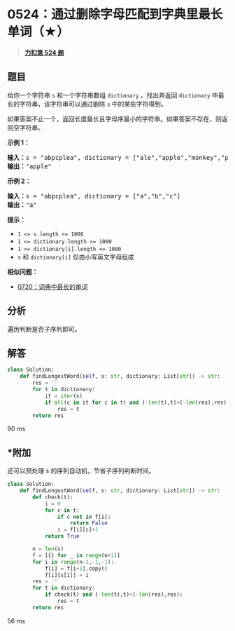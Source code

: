 # 0524：通过删除字母匹配到字典里最长单词（★）


> <u>**[力扣第 524 题](https://leetcode.cn/problems/longest-word-in-dictionary-through-deleting/)**</u>

## 题目

<p>给你一个字符串 <code>s</code> 和一个字符串数组 <code>dictionary</code> ，找出并返回 <code>dictionary</code> 中最长的字符串，该字符串可以通过删除 <code>s</code> 中的某些字符得到。</p>

<p>如果答案不止一个，返回长度最长且字母序最小的字符串。如果答案不存在，则返回空字符串。</p>



<p><strong>示例 1：</strong></p>

<pre>
<strong>输入：</strong>s = "abpcplea", dictionary = ["ale","apple","monkey","plea"]
<strong>输出：</strong>"apple"
</pre>

<p><strong>示例 2：</strong></p>

<pre>
<strong>输入：</strong>s = "abpcplea", dictionary = ["a","b","c"]
<strong>输出：</strong>"a"
</pre>



<p><strong>提示：</strong></p>

<ul>
<li><code>1 &lt;= s.length &lt;= 1000</code></li>
<li><code>1 &lt;= dictionary.length &lt;= 1000</code></li>
<li><code>1 &lt;= dictionary[i].length &lt;= 1000</code></li>
<li><code>s</code> 和 <code>dictionary[i]</code> 仅由小写英文字母组成</li>
</ul>


**相似问题：**
- [0720：词典中最长的单词](/leetcode/0720)


## 分析

遍历判断是否子序列即可。

## 解答


```python
class Solution:
    def findLongestWord(self, s: str, dictionary: List[str]) -> str:
        res = ''
        for t in dictionary:
            it = iter(s)
            if all(c in it for c in t) and (-len(t),t)<(-len(res),res):
                res = t
        return res
```
90 ms

## *附加

还可以预处理 s 的序列自动机，节省子序列判断时间。

```python
class Solution:
    def findLongestWord(self, s: str, dictionary: List[str]) -> str:
        def check(t):
            i = 0
            for c in t:
                if c not in f[i]:
                    return False
                i = f[i][c]+1
            return True

        n = len(s)
        f = [{} for _ in range(n+1)]
        for i in range(n-1,-1,-1):
            f[i] = f[i+1].copy()
            f[i][s[i]] = i
        res = ''
        for t in dictionary:
            if check(t) and (-len(t),t)<(-len(res),res):
                res = t
        return res
```
56 ms
